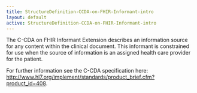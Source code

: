 ```yaml
---
title: StructureDefinition-CCDA-on-FHIR-Informant-intro
layout: default
active: StructureDefinition-CCDA-on-FHIR-Informant-intro
---
```


The C-CDA on FHIR Informant Extension describes an information source for any content within the clinical document. This informant is constrained for use when the source of information is an assigned health care provider for the patient.

For further information see the C-CDA specification here: http://www.hl7.org/implement/standards/product_brief.cfm?product_id=408.